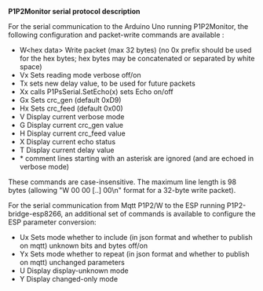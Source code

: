 **P1P2Monitor serial protocol description**

For the serial communication to the Arduino Uno running P1P2Monitor, the following configuration and packet-write commands are available :

- W\<hex data\> Write packet (max 32 bytes) (no 0x prefix should be used for the hex bytes; hex bytes may be concatenated or separated by white space)
- Vx Sets reading mode verbose off/on
- Tx sets new delay value, to be used for future packets
- Xx calls P1PsSerial.SetEcho(x)    sets Echo on/off
- Gx Sets crc_gen (default 0xD9)
- Hx Sets crc_feed (default 0x00)
- V  Display current verbose mode
- G  Display current crc_gen value
- H  Display current crc_feed value
- X  Display current echo status
- T  Display current delay value
- \* comment lines starting with an asterisk are ignored (and are echoed in verbose mode)

These commands are case-insensitive. The maximum line length is 98 bytes (allowing "W 00 00 [..] 00\n" format for a 32-byte write packet).

For the serial communication from Mqtt P1P2/W to the ESP running P1P2-bridge-esp8266, an additional set of commands is available to configure the ESP parameter conversion:

- Ux Sets mode whether to include (in json format and whether to publish on mqtt) unknown bits and bytes off/on
- Yx Sets mode whether to repeat (in json format and whether to publish on mqtt) unchanged parameters
- U  Display display-unknown mode
- Y  Display changed-only mode

